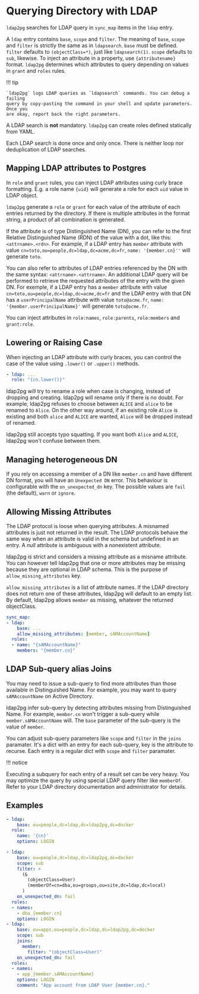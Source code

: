 <h1>Querying Directory with LDAP</h1>

`ldap2pg` searches for LDAP query in `sync_map` items in the `ldap` entry.

A `ldap` entry contains `base`, `scope` and `filter`. The meaning of `base`,
`scope` and `filter` is strictly the same as in `ldapsearch`. `base` must be
defined. `filter` defaults to `(objectClass=*)`, just like `ldapsearch(1)`.
`scope` defaults to `sub`, likewise. To inject an attribute in a property, use
`{attributename}` format. `ldap2pg` determines which attributes to query
depending on values in `grant` and `roles` rules.

!!! tip

    `ldap2pg` logs LDAP queries as `ldapsearch` commands. You can debug a failing
    query by copy-pasting the command in your shell and update parameters. Once you
    are okay, report back the right parameters.

A LDAP search is **not** mandatory. `ldap2pg` can create roles defined
statically from YAML.

Each LDAP search is done once and only once. There is neither loop nor
deduplication of LDAP searches.


## Mapping LDAP attributes to Postgres

In `role` and `grant` rules, you can inject LDAP attributes using curly brace
formatting. E.g. a role name `{uid}` will generate a role for each `uid` value
in LDAP object.

`ldap2pg` generate a `role` or `grant` for each value of the attribute of each
entries returned by the directory. If there is multiple attributes in the format
string, a product of all combination is generated.

If the attribute is of type Distinguished Name (DN), you can refer to the first
Relative Distinguished Name (RDN) of the value with a dot, like this:
`<attrname>.<rdn>`. For example, if a LDAP entry has `member` attribute with
value `cn=toto,ou=people,dc=ldap,dc=acme,dc=fr`, `name: '{member.cn}''` will
generate `toto`.

You can also refer to attributes of LDAP entries referenced by the DN with the
same syntax: `<attrname>.<attrname>`. An additional LDAP query will be
performed to retrieve the requested attributes of the entry with the given DN.
For exemple, if a LDAP entry has a `member` attribute with value
`cn=toto,ou=people,dc=ldap,dc=acme,dc=fr` and the LDAP entry with that DN has
a `userPrincipalName` attribute with value `toto@acme.fr`,
`name: '{member.userPrincipalName}'` will generate `toto@acme.fr`.

You can inject attributes in `role:names`, `role:parents`, `role:members` and
`grant:role`.


## Lowering or Raising Case

When injecting an LDAP attribute with curly braces, you can control the case of
the value using `.lower()` or `.upper()` methods.

``` yaml
- ldap: ...
  role: "{cn.lower()}"
```

ldap2pg will try to rename a role when case is changing, instead of dropping
and creating. ldap2pg will rename only if there is no doubt. For example,
ldap2pg refuses to choose between `ALICE` and `alice` to be renamed to `Alice`.
On the other way around, if an existing role `Alice` is existing and both
`alice` and `ALICE` are wanted, `Alice` will be dropped instead of renamed.

ldap2pg still accepts typo squatting. If you want both `Alice` and `ALICE`,
ldap2pg won't confuse between them.


## Managing heterogeneous DN

If you rely on accessing a member of a DN like `member.cn` and have different DN
format, you will have an `Unexpected DN` error. This behaviour is configurable
with the `on_unexpected_dn` key. The possible values are `fail` (the default),
`warn` or `ignore`.


## Allowing Missing Attributes

The LDAP protocol is loose when querying attributes. A misnamed attributes is
just not returned in the result. The LDAP protocols behave the same way when an
attribute is valid in the schema but undefined in an entry. A *null* attribute
is ambiguous with a nonexistent attribute.

ldap2pg is strict and considers a missing attribute as a misname attribute. You
can however tell ldap2pg that one or more attributes may be missing because
they are optional in LDAP schema. This is the purpose of
`allow_missing_attributes` key.

`allow_missing_attributes` is a list of attribute names. If the LDAP directory
does not return one of these attributes, ldap2pg will default to an empty list.
By default, ldap2pg allows `member` as missing, whatever the returned
objectClass.

``` yaml
sync_map:
- ldap:
    base: ...
    allow_missing_attributes: [member, sAMAccountName]
  roles:
  - name: "{sAMAccountName}"
    members: "{member.cn}"
```


## LDAP Sub-query alias Joins

You may need to issue a sub-query to find more attributes than those available
in Distinguished Name. For example, you may want to query `sAMAccountName` on
Active Directory.

ldap2pg infer sub-query by detecting attributes missing from Distinguished Name.
For example, `member.cn` won't trigger a sub-query while `member.sAMAccountName`
will. The `base` parameter of the sub-query is the value of `member`.

You can adjust sub-query parameters like `scope` and `filter` in the `joins`
paramater. It's a dict with an entry for each sub-query, key is the attribute to
recurse. Each entry is a regular dict with `scope` and `filter` paramater.

!!! notice

   Executing a subquery for each entry of a result set can be very heavy. You
   may optimize the query by using special LDAP query filter like `memberOf`.
   Refer to your LDAP directory documentation and administrator for details.


## Examples

``` yaml
- ldap:
    base: ou=people,dc=ldap,dc=ldap2pg,dc=docker
  role:
    name: '{cn}'
    options: LOGIN

- ldap:
    base: ou=people,dc=ldap,dc=ldap2pg,dc=docker
    scope: sub
    filter: >
      (&
        (objectClass=User)
        (memberOf=cn=dba,ou=groups,ou=site,dc=ldap,dc=local)
      )
    on_unexpected_dn: fail
  roles:
  - names:
    - dba_{member.cn}
    options: LOGIN
- ldap:
    base: ou=apps,ou=people,dc=ldap,dc=ldap2pg,dc=docker
    scope: sub
    joins:
      member:
        filter: "(objectClass=User)"
    on_unexpected_dn: fail
  roles:
  - names:
    - app_{member.sAMAccountName}
    options: LOGIN
    comment: "App account from LDAP User {member.cn}."
```
